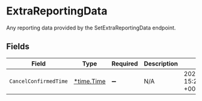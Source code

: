 # ExtraReportingData

Any reporting data provided by the SetExtraReportingData endpoint.


## Fields

| Field                                      | Type                                       | Required                                   | Description                                | Example                                    |
| ------------------------------------------ | ------------------------------------------ | ------------------------------------------ | ------------------------------------------ | ------------------------------------------ |
| `CancelConfirmedTime`                      | [*time.Time](https://pkg.go.dev/time#Time) | :heavy_minus_sign:                         | N/A                                        | 2025-12-13 15:28:17.262732 +0000 UTC       |